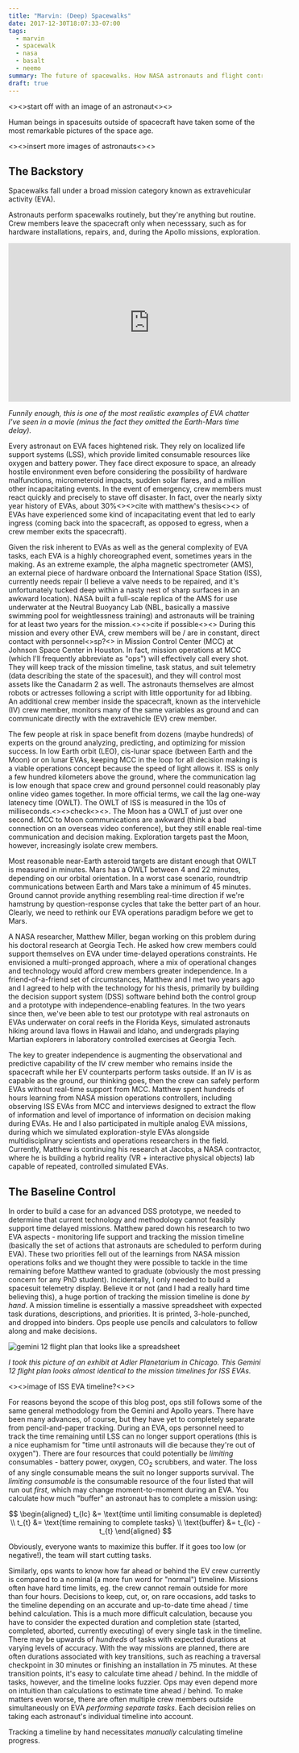```yaml
---
title: "Marvin: (Deep) Spacewalks"
date: 2017-12-30T18:07:33-07:00
tags:
  - marvin
  - spacewalk
  - nasa
  - basalt
  - neemo
summary: The future of spacewalks. How NASA astronauts and flight controllers manage EVAs, and the software we're building to support them on Mars and beyond.
draft: true
---
```


<><>start off with an image of an astronaut<><>

Human beings in spacesuits outside of spacecraft have taken some of the most remarkable pictures of the space age.

<><>insert more images of astronauts<><>

## The Backstory

Spacewalks fall under a broad mission category known as extravehicular activity (EVA).

Astronauts perform spacewalks routinely, but they're anything but routine. Crew members leave the spacecraft only when necesssary, such as for hardware installations, repairs, and, during the Apollo missions, exploration.

<iframe width="560" height="315" src="https://www.youtube.com/embed/wbAF1EExpek?rel=0" frameborder="0" gesture="media" allow="encrypted-media" allowfullscreen></iframe>

_Funnily enough, this is one of the most realistic examples of EVA chatter I've seen in a movie (minus the fact they omitted the Earth-Mars time delay)._

Every astronaut on EVA faces hightened risk. They rely on localized life support systems (LSS), which provide limited consumable resources like oxygen and battery power. They face direct exposure to space, an already hostile environment even before considering the possibility of hardware malfunctions, micrometeroid impacts, sudden solar flares, and a million other incapacitating events. In the event of emergency, crew members must react quickly and precisely to stave off disaster. In fact, over the nearly sixty year history of EVAs, about 30%<><>cite with matthew's thesis<><> of EVAs have experienced some kind of incapacitating event that led to early ingress (coming back into the spacecraft, as opposed to egress, when a crew member exits the spacecraft).

Given the risk inherent to EVAs as well as the general complexity of EVA tasks, each EVA is a highly choreographed event, sometimes years in the making. As an extreme example, the alpha magnetic spectrometer (AMS), an external piece of hardware onboard the International Space Station (ISS), currently needs repair (I believe a valve needs to be repaired, and it's unfortunately tucked deep within a nasty nest of sharp surfaces in an awkward location). NASA built a full-scale replica of the AMS for use underwater at the Neutral Buoyancy Lab (NBL, basically a massive swimming pool for weightlessness training) and astronauts will be training for at least two years for the mission.<><>cite if possible<><> During this mission and every other EVA, crew members will be / are in constant, direct contact with personnel<>sp?<> in Mission Control Center (MCC) at Johnson Space Center in Houston. In fact, mission operations at MCC (which I'll frequently abbreviate as "ops") will effectively call every shot. They will keep track of the mission timeline, task status, and suit telemetry (data describing the state of the spacesuit), and they will control most assets like the Canadarm 2 as well. The astronauts themselves are almost robots or actresses following a script with little opportunity for ad libbing. An additional crew member inside the spacecraft, known as the intervehicle (IV) crew member, monitors many of the same variables as ground and can communicate directly with the extravehicle (EV) crew member.

The few people at risk in space benefit from dozens (maybe hundreds) of experts on the ground analyzing, predicting, and optimizing for mission success. In low Earth orbit (LEO), cis-lunar space (between Earth and the Moon) or on lunar EVAs, keeping MCC in the loop for all decision making is a viable operations concept because the speed of light allows it. ISS is only a few hundred kilometers above the ground, where the communication lag is low enough that space crew and ground personnel could reasonably play online video games together. In more official terms, we call the lag one-way latenecy time (OWLT). The OWLT of ISS is measured in the 10s of milliseconds.<><>check<><>. The Moon has a OWLT of just over one second. MCC to Moon communications are awkward (think a bad connection on an overseas video conference), but they still enable real-time communication and decision making. Exploration targets past the Moon, however, increasingly isolate crew members.

Most reasonable near-Earth asteroid targets are distant enough that OWLT is measured in minutes. Mars has a OWLT between 4 and 22 minutes, depending on our orbital orientation. In a worst case scenario, roundtrip communications between Earth and Mars take a minimum of 45 minutes. Ground cannot provide anything resembling real-time direction if we're hamstrung by question-response cycles that take the better part of an hour. Clearly, we need to rethink our EVA operations paradigm before we get to Mars.

A NASA researcher, Matthew Miller, began working on this problem during his doctoral research at Georgia Tech. He asked how crew members could support themselves on EVA under time-delayed operations constraints. He envisioned a multi-pronged approach, where a mix of operational changes and technology would afford crew members greater independence. In a friend-of-a-friend set of circumstances, Matthew and I met two years ago and I agreed to help with the technology for his thesis, primarily by building the decision support system (DSS) software behind both the control group and a prototype with independence-enabling features. In the two years since then, we've been able to test our prototype with real astronauts on EVAs underwater on coral reefs in the Florida Keys, simulated astronauts hiking around lava flows in Hawaii and Idaho, and undergrads playing Martian explorers in laboratory controlled exercises at Georgia Tech.

The key to greater independence is augmenting the observational and predictive capability of the IV crew member who remains inside the spacecraft while her EV counterparts perform tasks outside. If an IV is as capable as the ground, our thinking goes, then the crew can safely perform EVAs without real-time support from MCC. Matthew spent hundreds of hours learning from NASA mission operations controllers, including observing ISS EVAs from MCC and interviews designed to extract the flow of information and level of importance of information on decision making during EVAs. He and I also participated in multiple analog EVA missions, during which we simulated exploration-style EVAs alongside multidisciplinary scientists and operations researchers in the field. Currently, Matthew is continuing his research at Jacobs, a NASA contractor, where he is building a hybrid reality (VR + interactive physical objects) lab capable of repeated, controlled simulated EVAs.

## The Baseline Control

In order to build a case for an advanced DSS prototype, we needed to determine that current technology and methodology cannot feasibly support time delayed missions. Matthew pared down his research to two EVA aspects - monitoring life support and tracking the mission timeline (basically the set of actions that astronauts are scheduled to perform during EVA). These two priorities fell out of the learnings from NASA mission operations folks and we thought they were possible to tackle in the time remaining before Matthew wanted to graduate (obviously the most pressing concern for any PhD student). Incidentally, I only needed to build a spacesuit telemetry display. Believe it or not (and I had a really hard time believing this), a huge portion of tracking the mission timeline is done _by hand_. A mission timeline is essentially a massive spreadsheet with expected task durations, descriptions, and priorities. It is printed, 3-hole-punched, and dropped into binders. Ops people use pencils and calculators to follow along and make decisions.

![gemini 12 flight plan that looks like a spreadsheet](gemini_12_flight_plan.jpg)

_I took this picture of an exhibit at Adler Planetarium in Chicago. This Gemini 12 flight plan looks almost identical to the mission timelines for ISS EVAs._

<><>image of ISS EVA timeline?<><>

For reasons beyond the scope of this blog post, ops still follows some of the same general methodology from the Gemini and Apollo years. There have been many advances, of course, but they have yet to completely separate from pencil-and-paper tracking. During an EVA, ops personnel need to track the time remaining until LSS can no longer support operations (this is a nice euphamism for "time until astronauts will die because they're out of oxygen"). There are four resources that could potentially be _limiting_ consumables - battery power, oxygen, CO<sub>2</sub> scrubbers, and water. The loss of any single consumable means the suit no longer supports survival. The _limiting consumable_ is the consumable resource of the four listed that will run out _first_, which may change moment-to-moment during an EVA. You calculate how much "buffer" an astronaut has to complete a mission using:

$$
\begin{aligned}
t_{lc} &= \text{time until limiting consumable is depleted} \\
t_{t} &= \text{time remaining to complete tasks} \\
\text{buffer} &= t_{lc} - t_{t}
\end{aligned}
$$

Obviously, everyone wants to maximize this buffer. If it goes too low (or negative!), the team will start cutting tasks.

Similarly, ops wants to know how far ahead or behind the EV crew currently is compared to a nominal (a more fun word for "normal") timeline. Missions often have hard time limits, eg. the crew cannot remain outside for more than four hours. Decisions to keep, cut, or, on rare occasions, add tasks to the timeline depending on an accurate and up-to-date time ahead / time behind calculation. This is a much more difficult calculation, because you have to consider the expected duration and completion state (started, completed, aborted, currently executing) of every single task in the timeline. There may be upwards of _hundreds_ of tasks with expected durations at varying levels of accuracy. With the way missions are planned, there are often durations associated with key transitions, such as reaching a traversal checkpoint in 30 minutes or finishing an installation in 75 minutes. At these transition points, it's easy to calculate time ahead / behind. In the middle of tasks, however, and the timeline looks fuzzier. Ops may even depend more on intuition than calculations to estimate time ahead / behind. To make matters even worse, there are often multiple crew members outside simultaneously on EVA _performing separate tasks_. Each decision relies on taking each astronaut's individual timeline into account.

Tracking a timeline by hand necessitates _manually_ calculating timeline progress.
